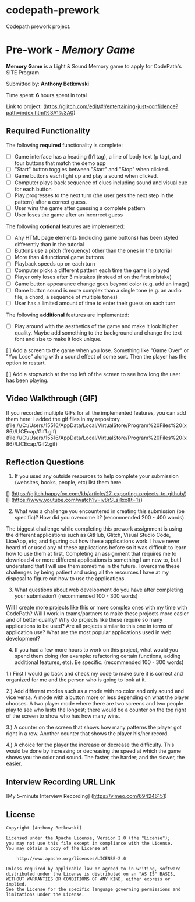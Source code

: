 # codepath-prework
Codepath prework project.
# Pre-work - *Memory Game*

**Memory Game** is a Light & Sound Memory game to apply for CodePath's SITE Program. 

Submitted by: **Anthony Betkowski**

Time spent: **6** hours spent in total

Link to project: (https://glitch.com/edit/#!/entertaining-just-confidence?path=index.html%3A1%3A0)

## Required Functionality

The following **required** functionality is complete:

* [ ] Game interface has a heading (h1 tag), a line of body text (p tag), and four buttons that match the demo app
* [ ] "Start" button toggles between "Start" and "Stop" when clicked. 
* [ ] Game buttons each light up and play a sound when clicked. 
* [ ] Computer plays back sequence of clues including sound and visual cue for each button
* [ ] Play progresses to the next turn (the user gets the next step in the pattern) after a correct guess. 
* [ ] User wins the game after guessing a complete pattern
* [ ] User loses the game after an incorrect guess

The following **optional** features are implemented:

* [ ] Any HTML page elements (including game buttons) has been styled differently than in the tutorial
* [ ] Buttons use a pitch (frequency) other than the ones in the tutorial
* [ ] More than 4 functional game buttons
* [ ] Playback speeds up on each turn
* [ ] Computer picks a different pattern each time the game is played
* [ ] Player only loses after 3 mistakes (instead of on the first mistake)
* [ ] Game button appearance change goes beyond color (e.g. add an image)
* [ ] Game button sound is more complex than a single tone (e.g. an audio file, a chord, a sequence of multiple tones)
* [ ] User has a limited amount of time to enter their guess on each turn

The following **additional** features are implemented:

- [ ] Play around with the aesthetics of the game and make it look higher quality. Maybe add something to the background and change the text font and size to make it look unique.
    
[ ] Add a screen to the game when you lose. Something like "Game Over" or "You Lose" along with a sound effect of some sort. Then the player has the option to restart.

[ ] Add a stopwatch at the top left of the screen to see how long the user has been playing.


## Video Walkthrough (GIF)

If you recorded multiple GIFs for all the implemented features, you can add them here:
I added the gif files in my repository.
(file:///C:/Users/15516/AppData/Local/VirtualStore/Program%20Files%20(x86)/LICEcap/Gif1.gif)
(file:///C:/Users/15516/AppData/Local/VirtualStore/Program%20Files%20(x86)/LICEcap/Gif2.gif)

## Reflection Questions
1. If you used any outside resources to help complete your submission (websites, books, people, etc) list them here. 

[] (https://glitch.happyfox.com/kb/article/27-exporting-projects-to-github/)
[] (https://www.youtube.com/watch?v=iv8rSLsi1xo&t=1s)

2. What was a challenge you encountered in creating this submission (be specific)? How did you overcome it? (recommended 200 - 400 words) 

The biggest challenge while completing this prework assignment is using the different applications such as GitHub, Glitch, Visual Studio Code, LiceApp, etc; and figuring out how these applications work. I have never heard of or used any of these applications before so it was difficult to learn how to use them at first. Completing an assignment that requires me to download 4 or more different applications is something I am new to, but I understand that I will use them sometime in the future. I overcame these challenges by being patient and using all the resources I have at my disposal to figure out how to use the applications.  

3. What questions about web development do you have after completing your submission? (recommended 100 - 300 words) 

Will I create more projects like this or more complex ones with my time with CodePath?
Will I work in teams/partners to make these projects more easier and of better quality?
Why do projects like these require so many applications to be used? Are all projects similar to this one in terms of application use?
What are the most popular applications used in web development?


4. If you had a few more hours to work on this project, what would you spend them doing (for example: refactoring certain functions, adding additional features, etc). Be specific. (recommended 100 - 300 words) 

1.) First I would go back and check my code to make sure it is correct and organized for me and the person who is going to look at it.

2.) Add different modes such as a mode with no color and only sound and vice versa. A mode with a button more or less depending on what the player chooses. A two player mode where there are two screens and two people play to see who lasts the longest; there would be a counter on the top right of the screen to show who has how many wins.

3.) A counter on the screen that shows how many patterns the player got right in a row. Another counter that shows the player his/her record.

4.) A choice for the player the increase or decrease the difficulty. This would be done by increasing or decreasing the speed at which the game shows you the color and sound. The faster, the harder; and the slower, the easier. 



## Interview Recording URL Link

[My 5-minute Interview Recording]
(https://vimeo.com/694246151)


## License

    Copyright [Anthony Betkowski]

    Licensed under the Apache License, Version 2.0 (the "License");
    you may not use this file except in compliance with the License.
    You may obtain a copy of the License at

        http://www.apache.org/licenses/LICENSE-2.0

    Unless required by applicable law or agreed to in writing, software
    distributed under the License is distributed on an "AS IS" BASIS,
    WITHOUT WARRANTIES OR CONDITIONS OF ANY KIND, either express or implied.
    See the License for the specific language governing permissions and
    limitations under the License.
